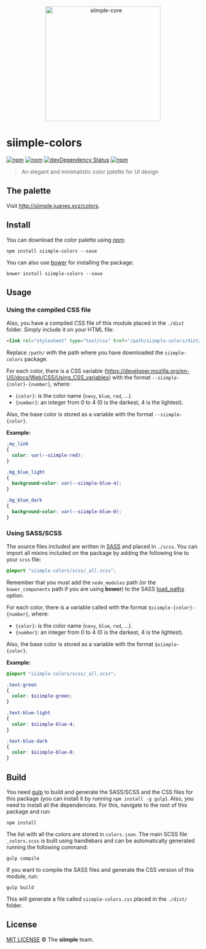 <div align="center">
  <img height="300px" src="https://rawgit.com/siimple/siimple-colors/master/media/logo-inverted.png" alt="siimple-core">
  <br>
</div>

# siimple-colors

[![npm](https://img.shields.io/npm/v/siimple-colors.svg?style=flat-square)](https://www.npmjs.com/package/siimple-colors)
[![npm](https://img.shields.io/npm/dt/siimple-colors.svg?style=flat-square)](https://www.npmjs.com/package/siimple-colors)
[![devDependency Status](https://david-dm.org/siimple/siimple-colors/dev-status.svg?style=flat-square)](https://david-dm.org/siimple/siimple-colors#info=devDependencies)
[![npm](https://img.shields.io/npm/l/siimple-colors.svg?style=flat-square)](https://github.com/siimpl/siimple-colors)

> An elegant and minimalistic color palette for UI design

## The palette

Visit http://siimple.juanes.xyz/colors.

## Install

You can download the color palette using [npm](https://www.npmjs.com/package/siimple-colors):

```
npm install siimple-colors --save
```

You can also use [bower](http://bower.io) for installing the package:

```shell
bower install siimple-colors --save
```

## Usage

### Using the compiled CSS file

Also, you have a compiled CSS file of this module placed in the `./dist` folder. Simply include it on your HTML file:

```html
<link rel="stylesheet" type="text/css" href="/path/siimple-colors/dist/siimple-colors.css">
```

Replace `/path/` with the path where you have downloaded the `siimple-colors` package.

For each color, there is a CSS variable (https://developer.mozilla.org/en-US/docs/Web/CSS/Using_CSS_variables) with the format `--siimple-{color}-{number}`, where:

- `{color}`: is the color name (`navy`, `blue`, `red`, ...).
- `{number}`: an integer from 0 to 4 (0 is the darkest, 4 is the lightest).

Also, the base color is stored as a variable with the format `--siimple-{color}`.

**Example:**

```css
.my_link
{
  color: var(--siimple-red);
}

.bg_blue_light
{
  background-color: var(--siimple-blue-4);
}

.bg_blue_dark
{
  background-color: var(--siimple-blue-0);
}
```

### Using SASS/SCSS 

The source files included are written in [SASS](http://sass-lang.com/) and placed in `./scss`. You can import all mixins included on the package by adding the following line to your `scss` file:

```scss
@import "siimple-colors/scss/_all.scss";
```

Remember that you must add the `node_modules` path (or the `bower_components` path if you are using **bower**) to the SASS [load_paths](http://sass-lang.com/documentation/file.SASS_REFERENCE.html#load_paths-option) option.

For each color, there is a variable called with the format `$siimple-{color}-{number}`, where:

- `{color}`: is the color name (`navy`, `blue`, `red`, ...).
- `{number}`: an integer from 0 to 4 (0 is the darkest, 4 is the lightest).

Also, the base color is stored as a variable with the format `$siimple-{color}`.

**Example:**

```scss
@import "siimple-colors/scss/_all.scss";

.text-green
{
  color: $siimple-green;
}

.text-blue-light
{
  color: $siimple-blue-4;
}

.text-blue-dark
{
  color: $siimple-blue-0;
}
```

## Build

You need [gulp](http://gulpjs.com) to build and generate the SASS/SCSS and the CSS files for this package (you can install it by running `npm install -g gulp`). Also, you need to install all the dependencies. For this, navigate to the root of this package and run:

```
npm install
```

The list with all the colors are stored in `colors.json`. The main SCSS file `_colors.scss` is built using handlebars and can be automatically generated running the following command:

```
gulp compile
```

If you want to compile the SASS files and generate the CSS version of this module, run:

```
gulp build
```

This will generate a file called `siimple-colors.css` placed in the `./dist/` folder.


## License

[MIT LICENSE](./LICENSE) &copy; The **siimple** team.

